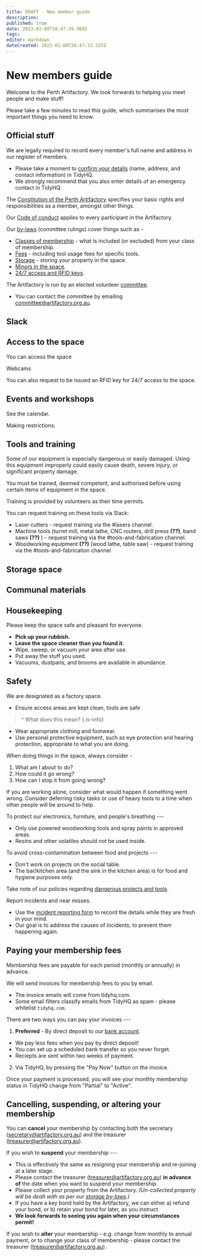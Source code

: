 ```yaml
---
title: DRAFT - New member guide
description: 
published: true
date: 2023-01-08T20:47:39.969Z
tags: 
editor: markdown
dateCreated: 2023-01-08T20:47:33.325Z
---
```


# New members guide

Welcome to the Perth Artifactory. We look forwards to helping you meet people and make stuff!

Please take a few minutes to read this guide, which summarises the most important things you need to know.

## Official stuff

We are legally required to record every member's full name and address in our register of members. 

* Please take a moment to [confirm your details](https://artifactory.tidyhq.com/member/profile/edit) (name, address, and contact information) in TidyHQ.
* We strongly recommend that you also enter details of an emergency contact in TidyHQ.

The [Constitution of the Perth Artifactory](/constitution) specifies your basic rights and responsibilities as a member, amongst other things.

Our [Code of conduct](/docs/committee/code_of_conduct) applies to every participant in the Artifactory.

Our [by-laws](/committeerulings) (committee rulings) cover things such as -

* [Classes of membership](/docs/policies/classes_of_membership) - what is included (or excluded) from your class of membership.
* [Fees](/docs/policies/fees) - including tool usage fees for specific tools.
* [Storage](/docs/policies/storage) - storing your property in the space.
* [Minors in the space](/docs/policies/bylaws).
* [24/7 access and RFID keys](/docs/policies/bylaws).

The Artifactory is run by an elected volunteer [committee](/docs/committee/home).
* You can contact the committee by emailing committee@artifactory.org.au.

## Slack

## Access to the space

You can access the space

Webcams

You can also request to be issued an RFID key for 24/7 access to the space.

## Events and workshops

See the calendar.

Making restrictions.

## Tools and training

Some of our equipment is especially dangerous or easily damaged. Using this equipment improperly could easily cause death, severe injury, or significant property damage.

You must be trained, deemed competent, and authorised before using certain items of equipment in the space.

Training is provided by volunteers as their time permits.

You can request training on these tools via Slack:

* Laser cutters - request training via the #lasers channel.
* Machine tools (turret mill, metal lathe, CNC routers, drill press **(??)**, band saws **(??)** ) - request training via the #tools-and-fabrication channel.
* Woodworking equipment **(??)** (wood lathe, table saw) - request training via the #tools-and-fabrication channel

## Storage space

## Communal materials

## Housekeeping

Please keep the space safe and pleasant for everyone.

* **Pick up your rubbish.**
* **Leave the space cleaner than you found it.**
* Wipe, sweep, or vacuum your area after use.
* Put away the stuff you used.
* Vacuums, dustpans, and brooms are available in abundance.

## Safety

We are designated as a factory space.

* Ensure access areas are kept clean, tools are safe

> ^ What does this mean?
{.is-info}

* Wear appropriate clothing and footwear.
* Use personal protective equipment, such as eye protection and hearing protection, appropriate to what you are doing.

When doing things in the space, always consider -

1. What am I about to do?
2. How could it go wrong?
3. How can I stop it from going wrong?

If you are working alone, consider what would happen if something went wrong. Consider deferring risky tasks or use of heavy tools to a time when other people will be around to help.

To protect our electronics, furniture, and people's breathing ---

* Only use powered woodworking tools and spray paints in approved areas.
* Resins and other volatiles should not be used inside.

To avoid cross-contamination between food and projects ---

* Don't work on projects on the social table.
* The bar/kitchen area (and the sink in the kitchen area) is for food and hygiene purposes only.

Take note of our policies regarding [dangerous projects and tools](/docs/committee/dangerous_projects_and_tools_policy).

Report incidents and near misses.

* Use the [incident reporting form](https://cloud.artifactory.org.au/apps/forms/62rTWpZH4fr5di2H) to record the details while they are fresh in your mind.
* Our goal is to address the causes of incidents, to prevent them happening again.



## Paying your membership fees

Membership fees are payable for each period (monthly or annually) in advance.

We will send invoices for membership fees to you by email.

* The invoice emails will come from tidyhq.com.
* Some email filters classify emails from TidyHQ as spam - please whitelist `tidyhq.com`.

There are two ways you can pay your invoices ---

1. **Preferred** - By direct deposit to our [bank account](/docs/committee/bank_details).
  * We pay less fees when you pay by direct deposit!
  * You can set up a scheduled bank transfer so you never forget.
  * Reciepts are sent within two weeks of payment. 

2. Via TidyHQ, by pressing the "Pay Now" button on the invoice.

Once your payment is processed, you will see your monthly membership status in TidyHQ change from "Partial" to "Active".

## Cancelling, suspending, or altering your membership

You can **cancel** your membership by contacting both the secretary (secretary@artifactory.org.au) and the treasurer (treasurer@artifactory.org.au).

If you wish to **suspend** your membership ---

* This is effectively the same as resigning your membership and re-joining at a later stage.
* Please contact the treasurer (treasurer@artifactory.org.au) **in advance of** the date when you want to suspend your membership.
* Please collect your property from the Artifactory. *(Un-collected property will be dealt with as per our [storage by-laws](/docs/policies/storage).)*
* If you have a key bond held by the Artifactory, we can either a) refund your bond, or b) retain your bond for later, as you instruct.
* **We look forwards to seeing you again when your circumstances permit!**

If you wish to **alter** your membership - e.g. change from monthly to annual payment, or to change your class of membership - please contact the treasurer (treasurer@artifactory.org.au).

